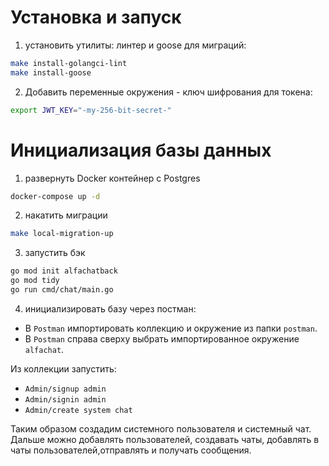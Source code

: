# Установка и запуск
1. установить утилиты: линтер и goose для миграций:
```bash
make install-golangci-lint
make install-goose
```

2. Добавить переменные окружения - ключ шифрования для токена:
```bash
export JWT_KEY="-my-256-bit-secret-"
```


# Инициализация базы данных
1. развернуть Docker контейнер с Postgres
```bash
docker-compose up -d
```
2. накатить миграции
```bash
make local-migration-up
```
3. запустить бэк
```bash
go mod init alfachatback
go mod tidy
go run cmd/chat/main.go
```
4. инициализировать базу через постман:
* В `Postman` импортировать коллекцию и окружение из папки `postman`.
* В `Postman` справа сверху выбрать импортированное окружение `alfachat`.

Из коллекции запустить: 
* `Admin/signup admin`
* `Admin/signin admin`
* `Admin/create system chat`

Таким образом создадим системного пользователя и системный чат.
Дальше можно добавлять пользователей, создавать чаты, добавлять в чаты пользователей,отправлять и получать сообщения.

